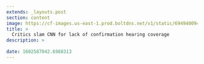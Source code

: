 ```yaml
--- 
extends: _layouts.post 
section: content 
image: https://cf-images.us-east-1.prod.boltdns.net/v1/static/694940094001/efcda1b6-cdd0-41e8-9db6-ed469b9dafa9/6ec69353-7bf0-41a1-85fa-24fe7807104f/1280x720/match/image.jpg 
title: > 
  Critics slam CNN for lack of confirmation hearing coverage 
description: > 
   
date: 1602587042.6988313 
--- 
```

